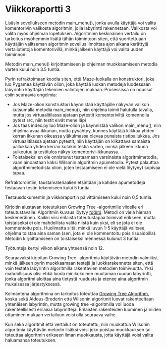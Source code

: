 # Viikkoraportti 3
Lisäsin sovellukseen metodin main_menu(), jonka avulla käyttäjä voi valita komentorivin valikosta algoritmin, jolla labyrintti rakennetaan. Valikosta voi valita myös ohjelman lopetuksen. Algoritmien keskinäinen vertailu on tarkoitus myöhemmin lisätä tähän toimintoon siten, että suoritettuaan käyttäjän valitseman algoritmin sovellus ilmoittaa ajon aikana kerättyjä vertailutietoja komentorivillä, minkä jälkeen käyttäjä voi valita uuden toiminnon.

Metodin main_menu() kirjoittamiseen ja ohjelman muokkaamiseen metodia varten kului noin 3.5 tuntia.

Pyrin refraktoimaan koodia siten, että Maze-luokalla on konstruktori, joka luo Pygamea käyttävän olion, joka käyttää luokan metodeja luodessaan labyrintin käyttäjän tekemien valintojen mukaan. Prosessissa on noussut esiin seuraavia ongelmia:
- Jos Maze-olion konstruktori käynnistää käyttäjälle näkyvän valikon kutsumalla metodia main_menu(), niin ohjelma toimii halutulla tavalla, mutta jos virtuaalitilassa ajetaan pytestit komentoriviltä komennolla pytest src, niin testit eivät mene läpi
- Jos taas index.py luo Maze-olion ja käynnistää valikon main_menu(), niin ohjelma avaa ikkunan, mutta pysähtyy, kunnes käyttäjä klikkaa yhden kerran ikkunan oikeassa yläkulmassa olevaa punaista ristipallukkaa. Jos virtuaalitilassa ajetaan pytestit, niin käyttäjän on klikattava samaista pallukkaa yhden kerran kutakin testiä varten, minkä jälkeen ikkuna sulkeutuu ja testitulos näkyy komentorivi-ikkunassa.
- Toistaiseksi en ole onnistunut testaamaan varsinaista algoritmimetodia, vaan ainoastaan kaksi Wilsonin algoritmin apumetodia. Pytest palauttaa algoritmimetodista olion, joten testaamiseen ei ole vielä löytynyt sopivaa tapaa.

Refraktorointiin, taustamateriaalien etsintään ja kahden apumetodeja testaavan testin tekemiseen kului 5 tuntia.

Testausdokumentin ja viikkoraportin päivittämiseen kului noin 0,5 tuntia. 

Kirjoitin alustavan toteutuksen Growing Tree -algoritmille viidelle eri toteutustavalle. Algoritmin kuvaus löytyy [_täältä_]((http://www.astrolog.org/labyrnth/algrithm.htm)). Metodi on vielä hieman keskeneräinen. Kaikki viisi erilaista toteutustapaa toimivat erikseen, mutta toistaiseksi ei ole mahdollista valita niistä kuin yksi, eli se jota ei ole kommentoitu pois. Huolimatta siitä, minkä luvun 1-5 käyttäjä valitsee, ohjelma toistaa aina saman (sen, jota ei ole kommentoitu pois risuaidoilla). Metodin kirjoittamiseen on toistaiseksi mennessä kulunut 3 tuntia.

Työtunteja kertyi viikon aikana yhteensä noin 12.

Seuraavaksi kirjoitan Growing Tree -algoritmia käyttävän metodin valmiiksi, minkä jälkeen pyrin muokkaamaan testejä ja luokkarakennetta siten, että voin testata labyrintin algoritmilla rakentavien metodien toimivuutta. Yksi mahdollisuus olisi ehkä luoda minikokoinen muutaman ruudun labyrintti, jonka algoritmi aloittaa aina tietystä ruudusta ja etenee aina algoritmin mukaisessa järjestyksessä.

Kolmantena algoritmina on tarkoitus toteuttaa [Growing Tree Algorithm](http://www.astrolog.org/labyrnth/algrithm.htm), koska sekä Aldous-Broderin että Wilsonin algoritmit luovat rakenteeltaan yhtenäisen labyrintin, mutta growing tree -algoritmilla voi luoda rakenteellisesti erilaisia labyrintteja. Erilaisten rakenteiden luominen ja niiden ottaminen mukaan vertailuun voisi olla seuraava vaihe.

Kun sekä algoritmit että vertailut on toteutettu, niin muokattua Wilsonin algoritmia käyttävän metodin lisäksi voisi joko poistaa muokkauksen tai toteuttaa algoritmin erikseen ilman muokkausta, jotta käyttäjä voisi valita haluamansa toteutuksen.   